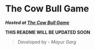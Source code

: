 # The Cow Bull Game
*__Hosted at [The Cow Bull Game](http://the-cow-bull-game.herokuapp.com/)__*

__THIS README WILL BE UPDATED SOON__

> Developed by - _Mayur Garg_
